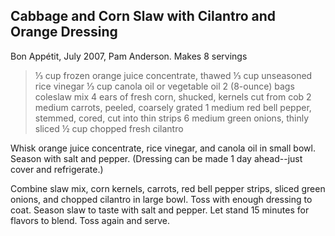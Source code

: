 ## Cabbage and Corn Slaw with Cilantro and Orange Dressing

Bon Appétit, July 2007, Pam Anderson. Makes 8 servings

> ⅓ cup frozen orange juice concentrate, thawed
> ⅓ cup unseasoned rice vinegar
> ⅓ cup canola oil or vegetable oil
> 2 (8-ounce) bags coleslaw mix
> 4 ears of fresh corn, shucked, kernels cut from cob
> 2 medium carrots, peeled, coarsely grated
> 1 medium red bell pepper, stemmed, cored, cut into thin strips
> 6 medium green onions, thinly sliced
> ½ cup chopped fresh cilantro

Whisk orange juice concentrate, rice vinegar, and canola oil in small bowl.
Season with salt and pepper.  (Dressing can be made 1 day ahead--just cover and
refrigerate.)

Combine slaw mix, corn kernels, carrots, red bell pepper strips, sliced green
onions, and chopped cilantro in large bowl.  Toss with enough dressing to coat.
Season slaw to taste with salt and pepper.  Let stand 15 minutes for flavors to
blend. Toss again and serve.



 
